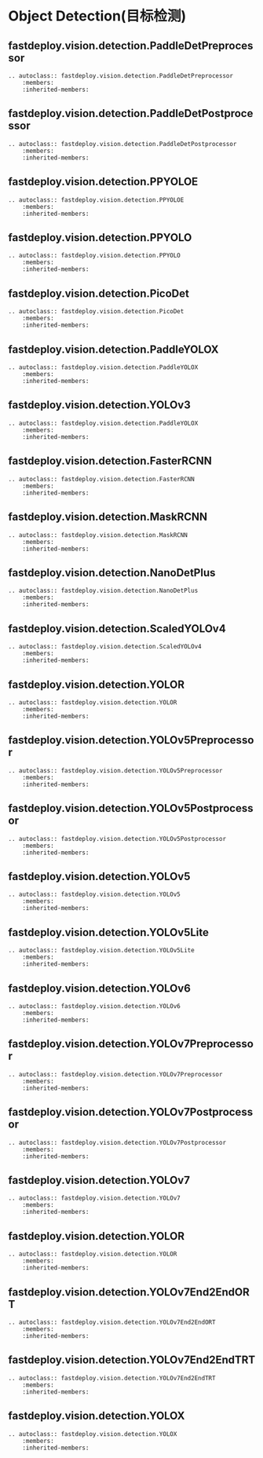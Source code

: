 # Object Detection(目标检测)

## fastdeploy.vision.detection.PaddleDetPreprocessor

```{eval-rst}
.. autoclass:: fastdeploy.vision.detection.PaddleDetPreprocessor
    :members:
    :inherited-members:
```

## fastdeploy.vision.detection.PaddleDetPostprocessor

```{eval-rst}
.. autoclass:: fastdeploy.vision.detection.PaddleDetPostprocessor
    :members:
    :inherited-members:
```

## fastdeploy.vision.detection.PPYOLOE

```{eval-rst}
.. autoclass:: fastdeploy.vision.detection.PPYOLOE
    :members:
    :inherited-members:
```

## fastdeploy.vision.detection.PPYOLO

```{eval-rst}
.. autoclass:: fastdeploy.vision.detection.PPYOLO
    :members:
    :inherited-members:
```

## fastdeploy.vision.detection.PicoDet

```{eval-rst}
.. autoclass:: fastdeploy.vision.detection.PicoDet
    :members:
    :inherited-members:
```

## fastdeploy.vision.detection.PaddleYOLOX

```{eval-rst}
.. autoclass:: fastdeploy.vision.detection.PaddleYOLOX
    :members:
    :inherited-members:
```

## fastdeploy.vision.detection.YOLOv3

```{eval-rst}
.. autoclass:: fastdeploy.vision.detection.PaddleYOLOX
    :members:
    :inherited-members:
```

## fastdeploy.vision.detection.FasterRCNN

```{eval-rst}
.. autoclass:: fastdeploy.vision.detection.FasterRCNN
    :members:
    :inherited-members:
```

## fastdeploy.vision.detection.MaskRCNN

```{eval-rst}
.. autoclass:: fastdeploy.vision.detection.MaskRCNN
    :members:
    :inherited-members:
```

## fastdeploy.vision.detection.NanoDetPlus

```{eval-rst}
.. autoclass:: fastdeploy.vision.detection.NanoDetPlus
    :members:
    :inherited-members:
```

## fastdeploy.vision.detection.ScaledYOLOv4

```{eval-rst}
.. autoclass:: fastdeploy.vision.detection.ScaledYOLOv4
    :members:
    :inherited-members:
```

## fastdeploy.vision.detection.YOLOR

```{eval-rst}
.. autoclass:: fastdeploy.vision.detection.YOLOR
    :members:
    :inherited-members:
```

## fastdeploy.vision.detection.YOLOv5Preprocessor

```{eval-rst}
.. autoclass:: fastdeploy.vision.detection.YOLOv5Preprocessor
    :members:
    :inherited-members:
```

## fastdeploy.vision.detection.YOLOv5Postprocessor

```{eval-rst}
.. autoclass:: fastdeploy.vision.detection.YOLOv5Postprocessor
    :members:
    :inherited-members:
```

## fastdeploy.vision.detection.YOLOv5

```{eval-rst}
.. autoclass:: fastdeploy.vision.detection.YOLOv5
    :members:
    :inherited-members:
```

## fastdeploy.vision.detection.YOLOv5Lite

```{eval-rst}
.. autoclass:: fastdeploy.vision.detection.YOLOv5Lite
    :members:
    :inherited-members:
```

## fastdeploy.vision.detection.YOLOv6

```{eval-rst}
.. autoclass:: fastdeploy.vision.detection.YOLOv6
    :members:
    :inherited-members:
```

## fastdeploy.vision.detection.YOLOv7Preprocessor

```{eval-rst}
.. autoclass:: fastdeploy.vision.detection.YOLOv7Preprocessor
    :members:
    :inherited-members:
```

## fastdeploy.vision.detection.YOLOv7Postprocessor

```{eval-rst}
.. autoclass:: fastdeploy.vision.detection.YOLOv7Postprocessor
    :members:
    :inherited-members:
```

## fastdeploy.vision.detection.YOLOv7

```{eval-rst}
.. autoclass:: fastdeploy.vision.detection.YOLOv7
    :members:
    :inherited-members:
```


## fastdeploy.vision.detection.YOLOR

```{eval-rst}
.. autoclass:: fastdeploy.vision.detection.YOLOR
    :members:
    :inherited-members:
```


## fastdeploy.vision.detection.YOLOv7End2EndORT

```{eval-rst}
.. autoclass:: fastdeploy.vision.detection.YOLOv7End2EndORT
    :members:
    :inherited-members:
```

## fastdeploy.vision.detection.YOLOv7End2EndTRT

```{eval-rst}
.. autoclass:: fastdeploy.vision.detection.YOLOv7End2EndTRT
    :members:
    :inherited-members:
```

## fastdeploy.vision.detection.YOLOX

```{eval-rst}
.. autoclass:: fastdeploy.vision.detection.YOLOX
    :members:
    :inherited-members:
```
